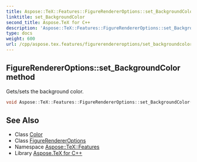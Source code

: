 ```yaml
---
title: Aspose::TeX::Features::FigureRendererOptions::set_BackgroundColor method
linktitle: set_BackgroundColor
second_title: Aspose.TeX for C++
description: 'Aspose::TeX::Features::FigureRendererOptions::set_BackgroundColor method. Gets/sets the background color in C++.'
type: docs
weight: 600
url: /cpp/aspose.tex.features/figurerendereroptions/set_backgroundcolor/
---
```

## FigureRendererOptions::set_BackgroundColor method


Gets/sets the background color.

```cpp
void Aspose::TeX::Features::FigureRendererOptions::set_BackgroundColor(System::Drawing::Color value)
```

## See Also

* Class [Color](../../../system.drawing/color/)
* Class [FigureRendererOptions](../)
* Namespace [Aspose::TeX::Features](../../)
* Library [Aspose.TeX for C++](../../../)

